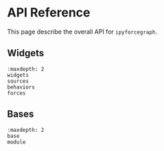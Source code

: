 # API Reference

This page describe the overall API for `ipyforcegraph`.

## Widgets

```{toctree}
:maxdepth: 2
widgets
sources
behaviors
forces
```

## Bases

```{toctree}
:maxdepth: 2
base
module
```

